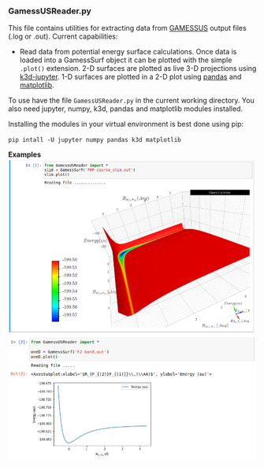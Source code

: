 ### GamessUSReader.py
This file contains utilities for extracting data from [GAMESSUS](https://www.msg.chem.iastate.edu/gamess/) output files (.log or .out). Current capabilities:

* Read data from potential energy surface calculations. Once data is loaded into a GamessSurf object it can be plotted with the simple `.plot()` extension. 2-D surfaces are plotted as live 3-D projections using [k3d-jupyter](https://github.com/K3D-tools/K3D-jupyter). 1-D surfaces are plotted in a 2-D plot using [pandas](https://pandas.pydata.org/) and [matplotlib](https://matplotlib.org/).

To use have the file `GamessUSReader.py` in the current working directory. You also need jupyter, numpy, k3d, pandas and matplotlib modules installed.

Installing the modules in your virtual environment is best done using pip:

`pip intall -U jupyter numpy pandas k3d matplotlib`

__Examples__
![Example 2-D using k3d in Jupyter notebook](GamessSurf-example.png)
![Example 1-D using pandas + matplotlib](FF-bond-PES.png)